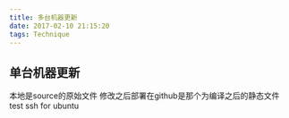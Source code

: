 ```yaml
---
title: 多台机器更新
date: 2017-02-10 21:15:20
tags: Technique
---
```


## 单台机器更新
本地是source的原始文件
修改之后部署在github是那个为编译之后的静态文件
test ssh for ubuntu
